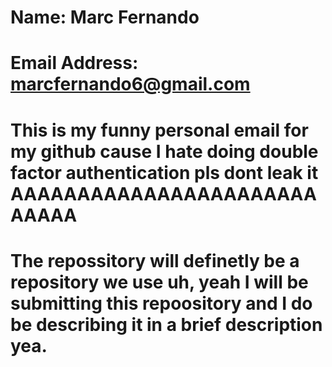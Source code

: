 # Name: Marc Fernando 
# Email Address: marcfernando6@gmail.com
# This is my funny personal email for my github cause I hate doing double factor authentication pls dont leak it AAAAAAAAAAAAAAAAAAAAAAAAAAAA
# The repossitory will definetly be a repository we use uh, yeah I will be submitting this repoository and I do be describing it in a brief description yea.